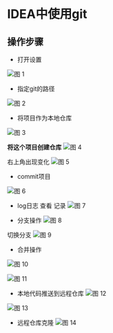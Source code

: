 # IDEA中使用git

## 操作步骤

* 打开设置

![图 1](../images/c0e071c9cb309e58defe9491dc412d139b8330b4f6e6bf36c36e9bd2da1ef786.png)  

* 指定git的路径

![图 2](../images/d0698d060a760bacd66404498e4991747b5a2c2c81745c6ed672d590935e8353.png)  

* 将项目作为本地仓库

![图 3](../images/a74b2ca121b06b16116af969d780da74a8b86e701e10ea4a9eff286a922822c4.png)  

**将这个项目创建仓库**
![图 4](../images/0bcb3d7ffe16fe4890b160624e437ecd0600c9640e49ae1e916061f688a39819.png)  

右上角出现变化
![图 5](../images/fac36a108aff615accc28e51c7187b49cc3583a3dd3167dd9257364df8166bd4.png)  

* commit项目

![图 6](../images/8d27bfe430f9fc12feadd0af4b24ad25765cf52c121c100bafccd43ee61b7446.png)  

* log日志 查看 记录
![图 7](../images/0a92d7bf8232b3445681e911718ab40e73878fada0a1a5d3abc5b8d20c3587e7.png)  

* 分支操作
![图 8](../images/7b3fbc624c50c7e0991616d75d53c2ed56de6db84f6f1e996c85ad77a7601c96.png)  

切换分支
![图 9](../images/a0de4cf3d02de5e21d6622521937aaf13408c88f9a729d968a678e0da32e937c.png)  


* 合并操作

![图 10](../images/8394b405bb438bd4a900eafd40d6b0b93eef3a65414d09fae968db6265c79b12.png)  

![图 11](../images/a4a12d9cfc0ac6386fb15e1ef00f82f61141c5ea998eb58b96fb72c9644bcc2c.png)  

* 本地代码推送到远程仓库
![图 12](../images/0d6afd0eccb301834418bba574fceb2ae4486bb8187b7ef7c5f0009ad61dc70f.png)  

![图 13](../images/0281d6bc956c4739aaa240a0b9f112cb5a7115396be373cb4e96d2627d8450b8.png)  

* 远程仓库克隆
![图 14](../images/3a7a2afd73cddc3921a1bde23ee9ea1f16476b07996087938df06a0b90e33602.png)  


